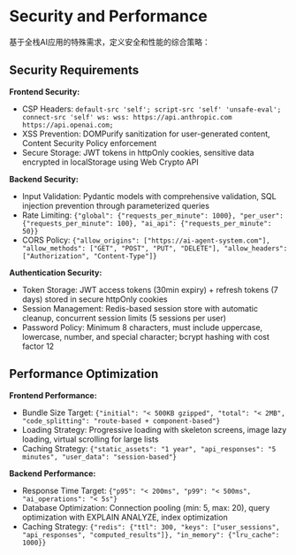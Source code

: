 # Security and Performance

基于全栈AI应用的特殊需求，定义安全和性能的综合策略：

## Security Requirements

**Frontend Security:**
- CSP Headers: `default-src 'self'; script-src 'self' 'unsafe-eval'; connect-src 'self' ws: wss: https://api.anthropic.com https://api.openai.com;`
- XSS Prevention: DOMPurify sanitization for user-generated content, Content Security Policy enforcement
- Secure Storage: JWT tokens in httpOnly cookies, sensitive data encrypted in localStorage using Web Crypto API

**Backend Security:**
- Input Validation: Pydantic models with comprehensive validation, SQL injection prevention through parameterized queries
- Rate Limiting: `{"global": {"requests_per_minute": 1000}, "per_user": {"requests_per_minute": 100}, "ai_api": {"requests_per_minute": 50}}`
- CORS Policy: `{"allow_origins": ["https://ai-agent-system.com"], "allow_methods": ["GET", "POST", "PUT", "DELETE"], "allow_headers": ["Authorization", "Content-Type"]}`

**Authentication Security:**
- Token Storage: JWT access tokens (30min expiry) + refresh tokens (7 days) stored in secure httpOnly cookies
- Session Management: Redis-based session store with automatic cleanup, concurrent session limits (5 sessions per user)
- Password Policy: Minimum 8 characters, must include uppercase, lowercase, number, and special character; bcrypt hashing with cost factor 12

## Performance Optimization

**Frontend Performance:**
- Bundle Size Target: `{"initial": "< 500KB gzipped", "total": "< 2MB", "code_splitting": "route-based + component-based"}`
- Loading Strategy: Progressive loading with skeleton screens, image lazy loading, virtual scrolling for large lists
- Caching Strategy: `{"static_assets": "1 year", "api_responses": "5 minutes", "user_data": "session-based"}`

**Backend Performance:**
- Response Time Target: `{"p95": "< 200ms", "p99": "< 500ms", "ai_operations": "< 5s"}`
- Database Optimization: Connection pooling (min: 5, max: 20), query optimization with EXPLAIN ANALYZE, index optimization
- Caching Strategy: `{"redis": {"ttl": 300, "keys": ["user_sessions", "api_responses", "computed_results"]}, "in_memory": {"lru_cache": 1000}}`

